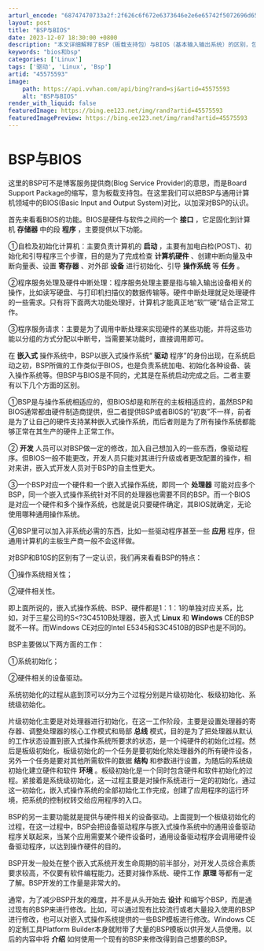 ```yaml
---
arturl_encode: "68747470733a2f:2f626c6f672e6373646e2e6e65742f5072696d657072696d65:2f61727469636c652f64657461696c732f3435353735353933"
layout: post
title: "BSP与BIOS"
date: 2023-12-07 18:30:00 +0800
description: "本文详细解释了BSP（板载支持包）与BIOS（基本输入输出系统）的区别，包括它们的功能、特点以及在嵌"
keywords: "bios和bsp"
categories: ['Linux']
tags: ['驱动', 'Linux', 'Bsp']
artid: "45575593"
image:
    path: https://api.vvhan.com/api/bing?rand=sj&artid=45575593
    alt: "BSP与BIOS"
render_with_liquid: false
featuredImage: https://bing.ee123.net/img/rand?artid=45575593
featuredImagePreview: https://bing.ee123.net/img/rand?artid=45575593
---
```


# BSP与BIOS

这里的BSP可不是博客服务提供商(Blog Service Provider)的意思，而是Board Support Package的缩写，意为板载支持包。在这里我们可以把BSP与通用计算机领域中的BIOS(Basic Input and Output System)对比，以加深对BSP的认识。

首先来看看BIOS的功能。BIOS是硬件与软件之间的一个
**接口**
，它足固化到计算机
**存储器**
中的段
**程序**
，主要提供以下功能。

①自检及初始化计算机：主要负责计算机的
**启动**
，主要有加电白检(POST)、初始化和引导程序三个步骤，目的是为了完成检查
**计算机硬件**
、创建中断向量及中断向量表、设置
**寄存器**
、对外部
**设备**
进行初始化、引导
**操作系统**
等
**任务**
。

②程序服务处理及硬件中断处理：程序服务处理主要是指与输入输出设备相关的操作，比如读写硬盘、与打印机扫描仪的数据传输等。硬件中断处理就足处理硬件的一些需求。只有将下面两大功能处理好，计算机才能真正地“软”“硬”结合正常工作。

③程序服务请求：主要是为了调用中断处理来实现硬件的某些功能，并将这些功能以分组的方式分配以中断号，当需要某功能时，直接调用即可。

在
**嵌入式**
操作系统中，BSP以嵌入式操作系统“
**驱动**
程序”的身份出现，在系统启动之初，BSP所做的工作类似于BIOS，也是负责系统加电、初始化各种设备、装入操作系统等。但BSP与BIOS是不同的，尤其是在系统启动完成之后。二者主要有以下几个方面的区别。

①BSP是与操作系统相适应的，但BIOS却是和所在的主板相适应的，虽然BSP和BIOS通常都由硬件制造商提供，但二者提供BSP或者BI0S的“初衷”不一样，前者是为了让自己的硬件支持某种嵌入式操作系统，而后者则是为了所有操作系统都能够正常在其生产的硬件上正常工作。

②
**开发**
人员可以对BSP做一定的修改，加入自己想加入的一些东西，像驱动程序。但BIOS一般不能更改，开发人员只能对其进行升级或者更改配置的操作，相对来讲，嵌入式开发人员对于BSP的自主性更大。

③一个BSP对应一个硬件和一个嵌入式操作系统，即同一个
**处理器**
可能对应多个BSP，同一个嵌入式操作系统针对不同的处理器也需要不同的BSP。而一个BIOS是对应一个硬件和多个操作系统，也就是说只要硬件确定，其BIOS就确定，无论使用哪种通用操作系统。

④BSP里可以加入非系统必需的东西，比如一些驱动程序甚至一些
**应用**
程序，但通用计算机的主板生产商一般不会这样做。

对BSP和B10S的区别有了一定认识，我们再来看看BSP的特点：

①操作系统相关性；

②硬件相关性。

即上面所说的，嵌入式操作系统、BSP、硬件都是1：1：1的单独对应关系，比如，对于三星公司的S<?3C4510B处理器，嵌入式
**Linux**
和
**Windows**
CE的BSP就不一样。而Windows CE对应的Intel E5345和S3C4510B的BSP也是不同的。

BSP主要做以下两方面的工作：

①系统初始化；

②硬件相关的设备驱动。

系统初始化的过程从底到顶可以分为三个过程分别是片级初始化、板级初始化、系统级初始化。

片级初始化主要是对处理器进行初始化，在这一工作阶段，主要是设置处理器的寄存器、调整处理器的核心工作模式和局部
**总线**
模式，目的是为了把处理器从默认的工作状态设置到嵌入式操作系统所要求的状态，是一个纯硬件的初始化过程。然后是板级初始化，板级初始化的一个任务是要初始化除处理器外的所有硬件设各，另外一个任务是要对其他所需软件的数据
**结构**
和参数进行设置，为随后的系统级初始化建立硬件和软件
**环境**
。板级初始化是一个同时包含硬件和软件初始化的过程。紧接着是系统级初始化，这一过程主要是对操作系统进行一定的初始化，通过这一初始化，嵌入式操作系统的全部初始化工作完成，创建了应用程序的运行环境，把系统的控制权转交给应用程序的入口。

BSP的另一主要功能就是提供与硬件相关的设备驱动。上面提到一个板级初始化的过程，在这一过程中，BSP会把设备驱动程序与嵌入式操作系统中的通用设备驱动程序关联起来，当某个应用需要某个硬件设备时，通用设备驱动程序会调用硬件设备驱动程序，以达到操作硬件的目的。

BSP开发一般处在整个嵌入式系统开发生命周期的前半部分，对开发人员综合素质要求较高，不仅要有软件编程能力。还要对操作系统、硬件工作
**原理**
等都有一定了解。BSP开发的工作量是非常大的。

通常，为了减少BSP开发的难度，并不是从头开始去
**设计**
和编写个BSP，而是通过现有的BSP来进行修改。比如，可以通过现有比较流行或者大量投入使用的BSP进行修改，也可以对嵌入式操作系统提供的一些BSP模板进行修改。Windows CE的定制工具Platform Builder本身就附带了大量的BSP模板以供开发人员使用。以后的内容中将
**介绍**
如何使用一个现有的BSP来修改得到自己想要的BSP。